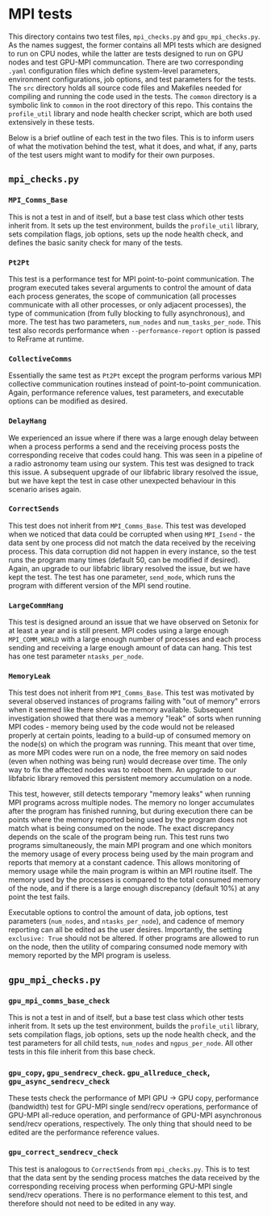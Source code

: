 # MPI tests

This directory contains two test files, `mpi_checks.py` and `gpu_mpi_checks.py`. As the names suggest, the former contains all MPI tests which are designed to run on CPU nodes, while the latter are tests designed to run on GPU nodes and test GPU-MPI communcation. There are two corresponding `.yaml` configuration files which define system-level parameters, environment configurations, job options, and test parameters for the tests. The `src` directory holds all source code files and Makefiles needed for compiling and running the code used in the tests. The `common` directory is a symbolic link to `common` in the root directory of this repo. This contains the `profile_util` library and node health checker script, which are both used extensively in these tests.

Below is a brief outline of each test in the two files. This is to inform users of what the motivation behind the test, what it does, and what, if any, parts of the test users might want to modify for their own purposes.

## `mpi_checks.py`

### `MPI_Comms_Base`

This is not a test in and of itself, but a base test class which other tests inherit from. It sets up the test environment, builds the `profile_util` library, sets compilation flags, job options, sets up the node health check, and defines the basic sanity check for many of the tests.

### `Pt2Pt`

This test is a performance test for MPI point-to-point communication. The program executed takes several arguments to control the amount of data each process generates, the scope of communication (all processes communicate with all other processes, or only adjacent processes), the type of communication (from fully blocking to fully asynchronous), and more. The test has two parameters, `num_nodes` and `num_tasks_per_node`. This test also records performance when `--performance-report` option is passed to ReFrame at runtime.

### `CollectiveComms`

Essentially the same test as `Pt2Pt` except the program performs various MPI collective communication routines instead of point-to-point communication. Again, performance reference values, test parameters, and executable options can be modified as desired.

### `DelayHang`

We experienced an issue where if there was a large enough delay between when a process performs a send and the receiving process posts the corresponding receive that codes could hang. This was seen in a pipeline of a radio astronomy team using our system. This test was designed to track this issue. A subsequent upgrade of our libfabric library resolved the issue, but we have kept the test in case other unexpected behaviour in this scenario arises again.

### `CorrectSends`

This test does not inherit from `MPI_Comms_Base`. This test was developed when we noticed that data could be corrupted when using `MPI_Isend` - the data sent by one process did not match the data received by the receiving process. This data corruption did not happen in every instance, so the test runs the program many times (default 50, can be modified if desired). Again, an upgrade to our libfabric library resolved the issue, but we have kept the test. The test has one parameter, `send_mode`, which runs the program with different version of the MPI send routine.

### `LargeCommHang`

This test is designed around an issue that we have observed on Setonix for at least a year and is still present. MPI codes using a large enough `MPI_COMM_WORLD` with a large enough number of processes and each process sending and receiving a large enough amount of data can hang. This test has one test parameter `ntasks_per_node`.

### `MemoryLeak`

This test does not inherit from `MPI_Comms_Base`. This test was motivated by several observed instances of programs failing with "out of memory" errors when it seemed like there should be memory available. Subsequent investigation showed that there was a memory "leak" of sorts when running MPI codes - memory being used by the code would not be released properly at certain points, leading to a build-up of consumed memory on the node(s) on which the program was running. This meant that over time, as more MPI codes were run on a node, the free memory on said nodes (even when nothing was being run) would decrease over time. The only way to fix the affected nodes was to reboot them. An upgrade to our libfabric library removed this persistent memory accumulation on a node.

This test, however, still detects temporary "memory leaks" when running MPI programs across multiple nodes. The memory no longer accumulates after the program has finished running, but during execution there can be points where the memory reported being used by the program does not match what is being consumed on the node. The exact discrepancy depends on the scale of the program being run. This test runs two programs simultaneously, the main MPI program and one which monitors the memory usage of every process being used by the main program and reports that memory at a constant cadence. This allows monitoring of memory usage while the main program is within an MPI routine itself. The memory used by the processes is compared to the total consumed memory of the node, and if there is a large enough discrepancy (default 10%) at any point the test fails.

Executable options to control the amount of data, job options, test parameters (`num_nodes`, and `ntasks_per_node`), and cadence of memory reporting can all be edited as the user desires. Importantly, the setting `exclusive: True` should not be altered. If other programs are allowed to run on the node, then the utility of comparing consumed node memory with memory reported by the MPI program is useless.

## `gpu_mpi_checks.py`

### `gpu_mpi_comms_base_check`

This is not a test in and of itself, but a base test class which other tests inherit from. It sets up the test environment, builds the `profile_util` library, sets compilation flags, job options, sets up the node health check, and the test parameters for all child tests, `num_nodes` and `ngpus_per_node`. All other tests in this file inherit from this base check.

### `gpu_copy`, `gpu_sendrecv_check`. `gpu_allreduce_check`, `gpu_async_sendrecv_check`

These tests check the performance of MPI GPU -> GPU copy, performance (bandwidth) test for GPU-MPI single send/recv operations, performance of GPU-MPI all-reduce operation, and performance of GPU-MPI asynchronous send/recv operations, respectively. The only thing that should need to be edited are the performance reference values.

### `gpu_correct_sendrecv_check`

This test is analogous to `CorrectSends` from `mpi_checks.py`. This is to test that the data sent by the sending process matches the data received by the corresponding receiving process when performing GPU-MPI single send/recv operations. There is no performance element to this test, and therefore should not need to be edited in any way.
